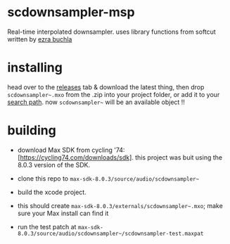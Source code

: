 scdownsampler-msp
========

Real-time interpolated downsampler. uses library functions from softcut written by [ezra buchla](https://github.com/catfact)

installing
========

head over to the [releases](https://github.com/AndrewShike/scdownsampler-msp/releases) tab & download the latest thing, then drop `scdownsampler~.mxo` from the .zip into your project folder, or add it to your [search path](https://docs.cycling74.com/max5/vignettes/core/search_path.html). now `scdownsampler~` will be an available object !!

building
========

-   download Max SDK from cycling '74: [https://cycling74.com/downloads/sdk].
    this project was buit using the 8.0.3 version of the SDK.

-   clone this repo to `max-sdk-8.0.3/source/audio/scdownsampler~`

-   build the xcode project.

-   this should create `max-sdk-8.0.3/externals/scdownsampler~.mxo`; make sure your Max install can find it

-   run the test patch at `max-sdk-8.0.3/source/audio/scdownsampler~/scdownsampler-test.maxpat`

 
